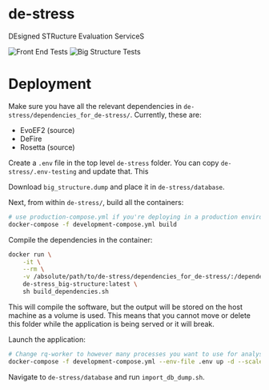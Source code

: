 # de-stress
DEsigned STRucture Evaluation ServiceS

![Front End Tests](https://github.com/wells-wood-research/de-stress/workflows/Front%20End%20Tests/badge.svg)
![Big Structure Tests](https://github.com/wells-wood-research/de-stress/workflows/Big%20Structure%20Tests/badge.svg)

# Deployment

Make sure you have all the relevant dependencies in
`de-stress/dependencies_for_de-stress/`. Currently, these are:

* EvoEF2 (source)
* DeFire
* Rosetta (source)

Create a `.env` file in the top level `de-stress` folder. You can copy
`de-stress/.env-testing` and update that. This 

Download `big_structure.dump` and place it in `de-stress/database`.

Next, from within `de-stress/`, build all the containers:

```bash
# use production-compose.yml if you're deploying in a production environment
docker-compose -f development-compose.yml build
```

Compile the dependencies in the container:

```bash
docker run \
    -it \
    --rm \
    -v /absolute/path/to/de-stress/dependencies_for_de-stress/:/dependencies_for_de-stress \
    de-stress_big-structure:latest \
    sh build_dependencies.sh
```

This will compile the software, but the output will be stored on the host machine as a
volume is used. This means that you cannot move or delete this folder while the
application is being served or it will break.

Launch the application:

```bash
# Change rq-worker to however many processes you want to use for analysis
docker-compose -f development-compose.yml --env-file .env up -d --scale rq-worker=4
```

Navigate to `de-stress/database` and run `import_db_dump.sh`.
